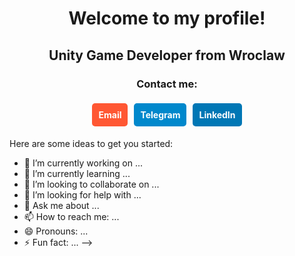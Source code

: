 # <p align="center">Welcome to my profile!</p>

## <p align="center">Unity Game Developer from Wroclaw</p>

### <p align="center">Contact me:</p>

<div style="display: flex; justify-content: center;">

  <a href="mailto:ваша_электронная_почта@example.com" style="text-decoration: none; color: white; padding: 10px; background-color: #FF5733; border-radius: 5px; margin: 5px;">
    <strong>Email</strong>
  </a>

  <a href="https://t.me/ваш_логин_Telegram" style="text-decoration: none; color: white; padding: 10px; background-color: #0088cc; border-radius: 5px; margin: 5px;">
    <strong>Telegram</strong>
  </a>

  <a href="ссылка_на_ваш_профиль_LinkedIn" style="text-decoration: none; color: white; padding: 10px; background-color: #0077B5; border-radius: 5px; margin: 5px;">
    <strong>LinkedIn</strong>
  </a>

</div>


Here are some ideas to get you started:

- 🔭 I’m currently working on ...
- 🌱 I’m currently learning ...
- 👯 I’m looking to collaborate on ...
- 🤔 I’m looking for help with ...
- 💬 Ask me about ...
- 📫 How to reach me: ...
- 😄 Pronouns: ...
- ⚡ Fun fact: ...
-->
